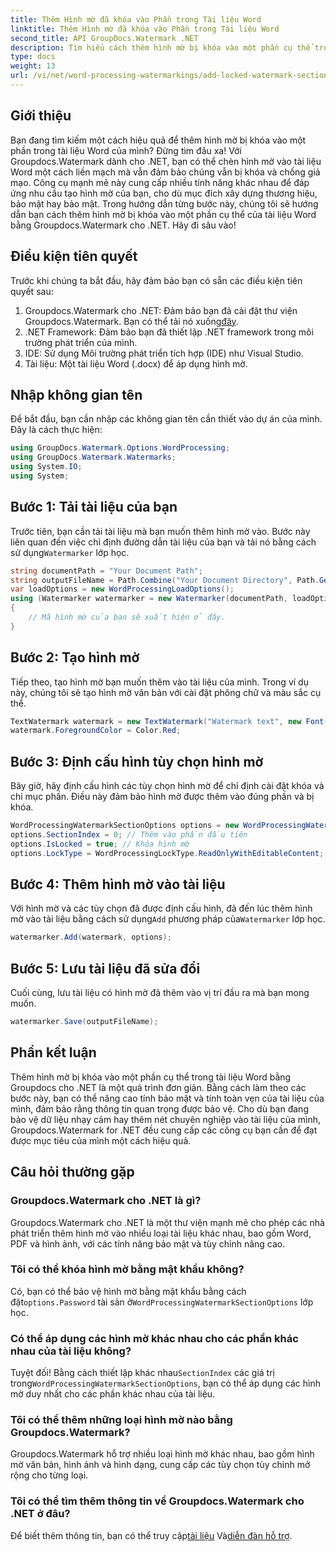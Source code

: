 ```yaml
---
title: Thêm Hình mờ đã khóa vào Phần trong Tài liệu Word
linktitle: Thêm Hình mờ đã khóa vào Phần trong Tài liệu Word
second_title: API GroupDocs.Watermark .NET
description: Tìm hiểu cách thêm hình mờ bị khóa vào một phần cụ thể trong tài liệu Word bằng Groupdocs cho .NET với hướng dẫn từng bước toàn diện này.
type: docs
weight: 13
url: /vi/net/word-processing-watermarkings/add-locked-watermark-section-word-docs/
---
```

## Giới thiệu
Bạn đang tìm kiếm một cách hiệu quả để thêm hình mờ bị khóa vào một phần trong tài liệu Word của mình? Đừng tìm đâu xa! Với Groupdocs.Watermark dành cho .NET, bạn có thể chèn hình mờ vào tài liệu Word một cách liền mạch mà vẫn đảm bảo chúng vẫn bị khóa và chống giả mạo. Công cụ mạnh mẽ này cung cấp nhiều tính năng khác nhau để đáp ứng nhu cầu tạo hình mờ của bạn, cho dù mục đích xây dựng thương hiệu, bảo mật hay bảo mật. Trong hướng dẫn từng bước này, chúng tôi sẽ hướng dẫn bạn cách thêm hình mờ bị khóa vào một phần cụ thể của tài liệu Word bằng Groupdocs.Watermark cho .NET. Hãy đi sâu vào!
## Điều kiện tiên quyết
Trước khi chúng ta bắt đầu, hãy đảm bảo bạn có sẵn các điều kiện tiên quyết sau:
1.  Groupdocs.Watermark cho .NET: Đảm bảo bạn đã cài đặt thư viện Groupdocs.Watermark. Bạn có thể tải nó xuống[đây](https://releases.groupdocs.com/Watermark/net/).
2. .NET Framework: Đảm bảo bạn đã thiết lập .NET framework trong môi trường phát triển của mình.
3. IDE: Sử dụng Môi trường phát triển tích hợp (IDE) như Visual Studio.
4. Tài liệu: Một tài liệu Word (.docx) để áp dụng hình mờ.
## Nhập không gian tên
Để bắt đầu, bạn cần nhập các không gian tên cần thiết vào dự án của mình. Đây là cách thực hiện:
```csharp
using GroupDocs.Watermark.Options.WordProcessing;
using GroupDocs.Watermark.Watermarks;
using System.IO;
using System;
```
## Bước 1: Tải tài liệu của bạn
 Trước tiên, bạn cần tải tài liệu mà bạn muốn thêm hình mờ vào. Bước này liên quan đến việc chỉ định đường dẫn tài liệu của bạn và tải nó bằng cách sử dụng`Watermarker` lớp học.
```csharp
string documentPath = "Your Document Path";
string outputFileName = Path.Combine("Your Document Directory", Path.GetFileName(documentPath));
var loadOptions = new WordProcessingLoadOptions();
using (Watermarker watermarker = new Watermarker(documentPath, loadOptions))
{
    // Mã hình mờ của bạn sẽ xuất hiện ở đây.
}
```
## Bước 2: Tạo hình mờ
Tiếp theo, tạo hình mờ bạn muốn thêm vào tài liệu của mình. Trong ví dụ này, chúng tôi sẽ tạo hình mờ văn bản với cài đặt phông chữ và màu sắc cụ thể.
```csharp
TextWatermark watermark = new TextWatermark("Watermark text", new Font("Arial", 19));
watermark.ForegroundColor = Color.Red;
```
## Bước 3: Định cấu hình tùy chọn hình mờ
Bây giờ, hãy định cấu hình các tùy chọn hình mờ để chỉ định cài đặt khóa và chỉ mục phần. Điều này đảm bảo hình mờ được thêm vào đúng phần và bị khóa.
```csharp
WordProcessingWatermarkSectionOptions options = new WordProcessingWatermarkSectionOptions();
options.SectionIndex = 0; // Thêm vào phần đầu tiên
options.IsLocked = true; // Khóa hình mờ
options.LockType = WordProcessingLockType.ReadOnlyWithEditableContent; // Loại khóa
```
## Bước 4: Thêm hình mờ vào tài liệu
 Với hình mờ và các tùy chọn đã được định cấu hình, đã đến lúc thêm hình mờ vào tài liệu bằng cách sử dụng`Add` phương pháp của`Watermarker` lớp học.
```csharp
watermarker.Add(watermark, options);
```
## Bước 5: Lưu tài liệu đã sửa đổi
Cuối cùng, lưu tài liệu có hình mờ đã thêm vào vị trí đầu ra mà bạn mong muốn.
```csharp
watermarker.Save(outputFileName);
```
## Phần kết luận
Thêm hình mờ bị khóa vào một phần cụ thể trong tài liệu Word bằng Groupdocs cho .NET là một quá trình đơn giản. Bằng cách làm theo các bước này, bạn có thể nâng cao tính bảo mật và tính toàn vẹn của tài liệu của mình, đảm bảo rằng thông tin quan trọng được bảo vệ. Cho dù bạn đang bảo vệ dữ liệu nhạy cảm hay thêm nét chuyên nghiệp vào tài liệu của mình, Groupdocs.Watermark for .NET đều cung cấp các công cụ bạn cần để đạt được mục tiêu của mình một cách hiệu quả.
## Câu hỏi thường gặp
### Groupdocs.Watermark cho .NET là gì?
Groupdocs.Watermark cho .NET là một thư viện mạnh mẽ cho phép các nhà phát triển thêm hình mờ vào nhiều loại tài liệu khác nhau, bao gồm Word, PDF và hình ảnh, với các tính năng bảo mật và tùy chỉnh nâng cao.
### Tôi có thể khóa hình mờ bằng mật khẩu không?
 Có, bạn có thể bảo vệ hình mờ bằng mật khẩu bằng cách đặt`options.Password` tài sản ở`WordProcessingWatermarkSectionOptions` lớp học.
### Có thể áp dụng các hình mờ khác nhau cho các phần khác nhau của tài liệu không?
 Tuyệt đối! Bằng cách thiết lập khác nhau`SectionIndex` các giá trị trong`WordProcessingWatermarkSectionOptions`, bạn có thể áp dụng các hình mờ duy nhất cho các phần khác nhau của tài liệu.
### Tôi có thể thêm những loại hình mờ nào bằng Groupdocs.Watermark?
Groupdocs.Watermark hỗ trợ nhiều loại hình mờ khác nhau, bao gồm hình mờ văn bản, hình ảnh và hình dạng, cung cấp các tùy chọn tùy chỉnh mở rộng cho từng loại.
### Tôi có thể tìm thêm thông tin về Groupdocs.Watermark cho .NET ở đâu?
 Để biết thêm thông tin, bạn có thể truy cập[tài liệu](https://reference.groupdocs.com/Watermark/net/) Và[diễn đàn hỗ trợ](https://forum.groupdocs.com/c/watermark/19).